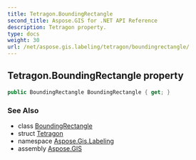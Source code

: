 ```yaml
---
title: Tetragon.BoundingRectangle
second_title: Aspose.GIS for .NET API Reference
description: Tetragon property. 
type: docs
weight: 30
url: /net/aspose.gis.labeling/tetragon/boundingrectangle/
---
```

## Tetragon.BoundingRectangle property

```csharp
public BoundingRectangle BoundingRectangle { get; }
```

### See Also

* class [BoundingRectangle](../../../aspose.gis.common/boundingrectangle/)
* struct [Tetragon](../)
* namespace [Aspose.Gis.Labeling](../../tetragon/)
* assembly [Aspose.GIS](../../../)



